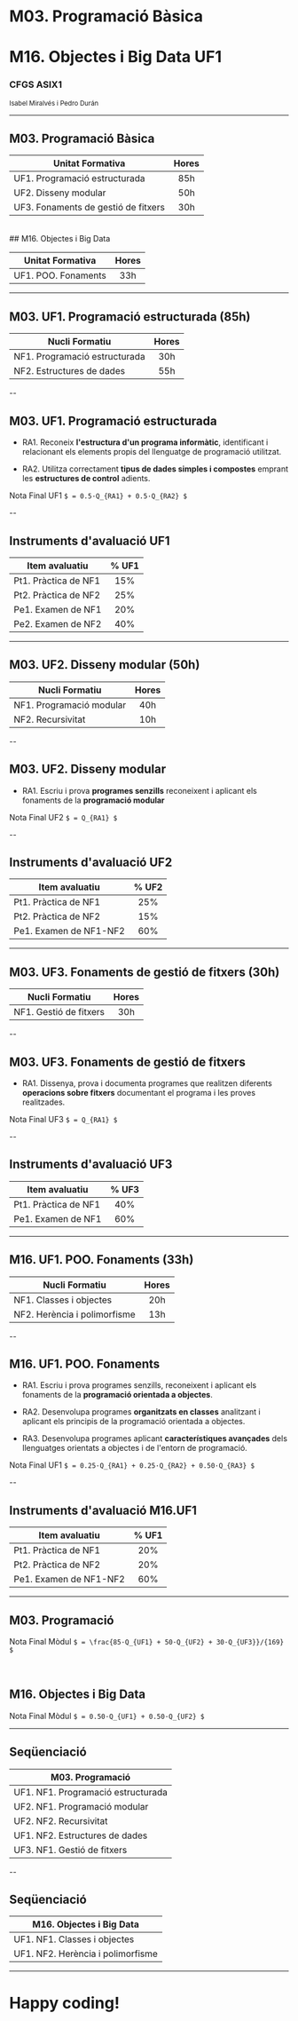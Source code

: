 <!-- .slide: class="intro" -->
# M03. Programació Bàsica
# M16. Objectes i Big Data UF1
### CFGS ASIX1
<small>Isabel Miralvés i Pedro Durán</small>

---

## M03. Programació Bàsica

| Unitat Formativa | Hores |
| - |:-:|
| UF1. Programació estructurada | 85h |
| UF2. Disseny modular | 50h |
| UF3. Fonaments de gestió de fitxers | 30h |
<br/>
## M16. Objectes i Big Data

| Unitat Formativa | Hores |
| - |:-:|
| UF1. POO. Fonaments | 33h |

---

## M03. UF1. Programació estructurada (85h)

| Nucli Formatiu | Hores |
| - |:-:|
| NF1. Programació estructurada | 30h |
| NF2. Estructures de dades | 55h |

--

## M03. UF1. Programació estructurada

*   RA1. Reconeix **l'estructura d'un programa informàtic**, identificant i relacionant els elements propis del llenguatge de programació utilitzat.

*   RA2. Utilitza correctament **tipus de dades simples i compostes** emprant les **estructures de control** adients.

Nota Final UF1 `$ = 0.5·Q_{RA1} + 0.5·Q_{RA2} $`

--

## Instruments d'avaluació UF1

| Item avaluatiu | % UF1 |
| - |:-:|
| Pt1. Pràctica de NF1 | 15% |
| Pt2. Pràctica de NF2 | 25% |
| Pe1. Examen de NF1 | 20% |
| Pe2. Examen de NF2 | 40% |

---

## M03. UF2. Disseny modular (50h)

| Nucli Formatiu | Hores |
| - |:-:|
| NF1. Programació modular | 40h |
| NF2. Recursivitat | 10h |

--

## M03. UF2. Disseny modular

*   RA1. Escriu i prova **programes senzills** reconeixent i aplicant els fonaments de la **programació modular**

Nota Final UF2 `$ = Q_{RA1} $`

--

## Instruments d'avaluació UF2

| Item avaluatiu | % UF2 |
| - |:-:|
| Pt1. Pràctica de NF1 | 25% |
| Pt2. Pràctica de NF2 | 15% |
| Pe1. Examen de NF1-NF2 | 60% |

---

## M03. UF3. Fonaments de gestió de fitxers (30h)

| Nucli Formatiu | Hores |
| - |:-:|
| NF1. Gestió de fitxers | 30h |

--

## M03. UF3. Fonaments de gestió de fitxers

*   RA1. Dissenya, prova i documenta programes que realitzen diferents **operacions sobre fitxers** documentant el programa i les proves realitzades. 

Nota Final UF3 `$ = Q_{RA1} $`

--

## Instruments d'avaluació UF3

| Item avaluatiu | % UF3 |
| - |:-:|
| Pt1. Pràctica de NF1 | 40% |
| Pe1. Examen de NF1 | 60% |

---

## M16. UF1. POO. Fonaments (33h)

| Nucli Formatiu | Hores |
| - |:-:|
| NF1. Classes i objectes | 20h |
| NF2. Herència i polimorfisme | 13h |

--

## M16. UF1. POO. Fonaments

*   RA1. Escriu i prova programes senzills, reconeixent i aplicant els fonaments de la **programació orientada a objectes**.

*   RA2. Desenvolupa programes **organitzats en classes** analitzant i aplicant els principis de la programació orientada a objectes.

*   RA3. Desenvolupa programes aplicant **característiques avançades** dels llenguatges orientats a objectes i de l'entorn de programació.

Nota Final UF1 `$ = 0.25·Q_{RA1} + 0.25·Q_{RA2} + 0.50·Q_{RA3} $`

--

## Instruments d'avaluació M16.UF1

| Item avaluatiu | % UF1 |
| - |:-:|
| Pt1. Pràctica de NF1 | 20% |
| Pt2. Pràctica de NF2 | 20% |
| Pe1. Examen de NF1-NF2 | 60% |

---

## M03. Programació

Nota Final Mòdul `$ = \frac{85·Q_{UF1} + 50·Q_{UF2} + 30·Q_{UF3}}/{169} $`

<br/>

## M16. Objectes i Big Data

Nota Final Mòdul `$ = 0.50·Q_{UF1} + 0.50·Q_{UF2} $`

---

## Seqüenciació

| M03. Programació |
| - |
| UF1. NF1. Programació estructurada |
| UF2. NF1. Programació modular |
| UF2. NF2. Recursivitat |
| UF1. NF2. Estructures de dades |
| UF3. NF1. Gestió de fitxers |

--

## Seqüenciació

| M16. Objectes i Big Data |
| - |
| UF1. NF1. Classes i objectes |
| UF1. NF2. Herència i polimorfisme |

---

<!-- .slide: data-background="https://media.giphy.com/media/iOQwN1nvGJ71e/giphy.gif" -->

# Happy coding!
